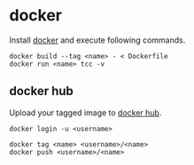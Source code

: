 # docker

Install [docker](https://docs.docker.com/get-docker) and execute following commands.

```
docker build --tag <name> - < Dockerfile
docker run <name> tcc -v
```

## docker hub

Upload your tagged image to [docker hub](https://hub.docker.com/).

```
docker login -u <username>

docker tag <name> <username>/<name>
docker push <username>/<name>
```
